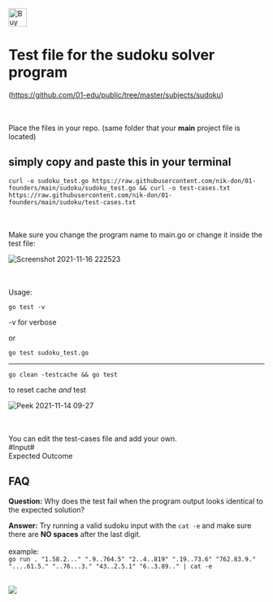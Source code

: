 [<img height='36' style='border:0px;height:36px;' src='https://cdn.ko-fi.com/cdn/kofi2.png?v=3' border='0' alt='Buy Me a Coffee at ko-fi.com' />](https://ko-fi.com/J3J36ZB3M)

# Test file for the sudoku solver program

(https://github.com/01-edu/public/tree/master/subjects/sudoku)


\
\
Place the files in your repo. (same folder that your **main** project file is located)

## simply copy and paste this in your terminal

	curl -o sudoku_test.go https://raw.githubusercontent.com/nik-don/01-founders/main/sudoku/sudoku_test.go && curl -o test-cases.txt https://raw.githubusercontent.com/nik-don/01-founders/main/sudoku/test-cases.txt
\
\
Make sure you change the program name to main.go or change it inside the test file:

![Screenshot 2021-11-16 222523](https://user-images.githubusercontent.com/93073558/142076129-c7825560-ab72-4b9d-8780-f10f108ca312.jpg)

\
\
Usage:



	go test -v

-v for verbose

or


	go test sudoku_test.go
----


	go clean -testcache && go test
to reset cache *and* test


![Peek 2021-11-14 09-27](https://user-images.githubusercontent.com/93073558/141675489-c26a910b-f0d9-43e5-971a-6ce39cdc1760.gif)



\
\
You can edit the test-cases file and add your own.
\
#Input#
\
Expected Outcome


## FAQ
**Question:** Why does the test fail when the program output looks identical to the expected solution?

**Answer:** Try running a valid sudoku input with the `cat -e` and make sure there are **NO spaces** after the last digit. 
\
\
example:
\
`go run . "1.58.2..." ".9..764.5" "2..4..819" ".19..73.6" "762.83.9." "....61.5." "..76...3." "43..2.5.1" "6..3.89.." | cat -e`

\
[<img src="https://img.buymeacoffee.com/button-api/?text=Buy me a beer&emoji=🍺&slug=nikdon&button_colour=FFDD00&font_colour=000000&font_family=Cookie&outline_colour=000000&coffee_colour=ffffff">](https://www.buymeacoffee.com/nikdon)


